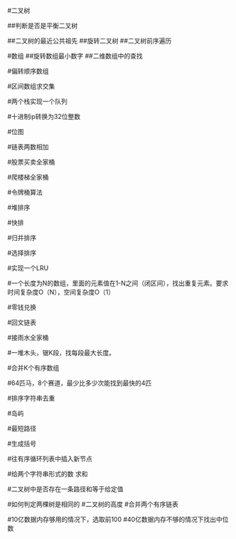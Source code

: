 #二叉树

##判断是否是平衡二叉树

##二叉树的最近公共祖先
##旋转二叉树
##二叉树前序遍历



#数组
##旋转数组最小数字
##二维数组中的查找








#偏转顺序数组

#区间数组求交集


#两个栈实现一个队列


#十进制ip转换为32位整数


#位图




#链表两数相加

#股票买卖全家桶

#爬楼梯全家桶

#令牌桶算法

#堆排序


#快排

#归并排序


#选择排序

#实现一个LRU


#一个长度为N的数组，里面的元素值在1-N之间（闭区间），找出重复元素。要求时间复杂度O（N），空间复杂度O（1）


#零钱兑换


#回文链表

#接雨水全家桶


#一堆木头，锯K段，找每段最大长度。


#合并K个有序数组

#64匹马，8个赛道，最少比多少次能找到最快的4匹


#排序字符串去重


#岛屿

#最短路径


#生成括号


#往有序循环列表中插入新节点


#给两个字符串形式的数 求和


#二叉树中是否存在一条路径和等于给定值

#如何判定两棵树是相同的
#二叉树的高度
#合并两个有序链表


#10亿数据内存够用的情况下，选取前100
#40亿数据内存不够的情况下找出中位数

